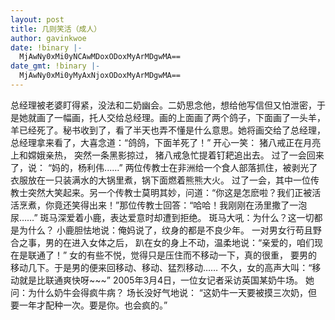 ```yaml
---
layout: post
title: 几则笑活（成人）
author: gavinkwoe
date: !binary |-
  MjAwNy0xMi0yNCAwMDoxODoxMyArMDgwMA==
date_gmt: !binary |-
  MjAwNy0xMi0yMyAxNjoxODoxMyArMDgwMA==
---
```

总经理被老婆盯得紧，没法和二奶幽会。二奶思念他，想给他写信但又怕泄密，于是她就画了一幅画，托人交给总经理。画的上面画了两个鸽子，下面画了一头羊，羊已经死了。秘书收到了，看了半天也弄不懂是什么意思。她将画交给了总经理，总经理拿来看了，大喜念道：“鸽鸽，下面羊死了！”
开心一笑：
猪八戒正在月亮上和嫦娥亲热，
突然一条黑影掠过，
猪八戒急忙提着钉耙追出去。
过了一会回来了，说：
“妈的，杨利伟......” <span class="postbody">
</span>
<span class="postbody">两位传教士在非洲给一个食人部落抓住，被剥光了衣服放在一只装满水的大锅里煮，锅下面燃着熊熊大火。
过了一会，其中一位传教士突然大笑起来。另一个传教士莫明其妙，问道：“你这是怎麽啦？我们正被活活烹煮，你竟还笑得出来！”那位传教士回答：“哈哈！我刚刚在汤里撒了一泡尿……” <span class="postbody"></span></span>
斑马深爱着小鹿，表达爱意时却遭到拒绝。
斑马大吼：为什么？这一切都是为什么？
小鹿胆怯地说：俺妈说了，纹身的都是不良少年。
<span class="postbody"><span class="postbody">
一对男女行苟且野合之事，男的在进入女体之后，
趴在女的身上不动，温柔地说：“亲爱的，咱们现在是联通了！”
女的有些不悦，觉得只是压住而不移动一下，真的很重，
要男的移动几下。于是男的便来回移动、移动、猛烈移动……
不久，女的高声大叫：“移动就是比联通爽快呀~~~” <span class="postbody"></span></span></span>
2005年3月4日，一位女记者采访英国某奶牛场。
她问：为什么奶牛会得疯牛病？
场长没好气地说：
“这奶牛一天要被摸三次奶，但要一年才配种一次。要是你。也会疯的。”
